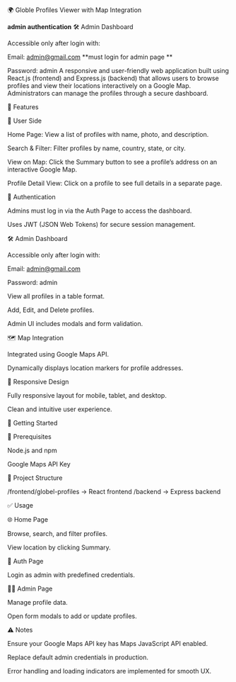 🌍 Globle Profiles Viewer with Map Integration



**admin authentication**
🛠️ Admin Dashboard

Accessible only after login with:

Email: admin@gmail.com
**must login for admin page **

Password: admin
A responsive and user-friendly web application built using React.js (frontend) and Express.js (backend) that allows users to browse profiles and view their locations interactively on a Google Map. Administrators can manage the profiles through a secure dashboard.

📌 Features

👤 User Side

Home Page: View a list of profiles with name, photo, and description.

Search & Filter: Filter profiles by name, country, state, or city.

View on Map: Click the Summary button to see a profile’s address on an interactive Google Map.

Profile Detail View: Click on a profile to see full details in a separate page.

🔐 Authentication

Admins must log in via the Auth Page to access the dashboard.

Uses JWT (JSON Web Tokens) for secure session management.

🛠️ Admin Dashboard

Accessible only after login with:

Email: admin@gmail.com

Password: admin

View all profiles in a table format.

Add, Edit, and Delete profiles.

Admin UI includes modals and form validation.

🗺️ Map Integration

Integrated using Google Maps API.

Dynamically displays location markers for profile addresses.

📱 Responsive Design

Fully responsive layout for mobile, tablet, and desktop.

Clean and intuitive user experience.

🚀 Getting Started

🔧 Prerequisites

Node.js and npm

Google Maps API Key

📁 Project Structure

/frontend/globel-profiles     → React frontend
/backend     → Express backend


✅ Usage

🌐 Home Page

Browse, search, and filter profiles.

View location by clicking Summary.

🔑 Auth Page

Login as admin with predefined credentials.

🧑‍💼 Admin Page

Manage profile data.

Open form modals to add or update profiles.

⚠️ Notes

Ensure your Google Maps API key has Maps JavaScript API enabled.

Replace default admin credentials in production.

Error handling and loading indicators are implemented for smooth UX.

